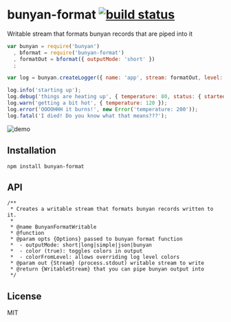 # bunyan-format [![build status](https://secure.travis-ci.org/thlorenz/bunyan-format.png)](http://travis-ci.org/thlorenz/bunyan-format)

Writable stream that formats bunyan records that are piped into it

```js
var bunyan = require('bunyan')
  , bformat = require('bunyan-format')  
  , formatOut = bformat({ outputMode: 'short' })
  ;

var log = bunyan.createLogger({ name: 'app', stream: formatOut, level: 'debug' } );

log.info('starting up');
log.debug('things are heating up', { temperature: 80, status: { started: 'yes', overheated: 'no' } });
log.warn('getting a bit hot', { temperature: 120 });
log.error('OOOOHHH it burns!', new Error('temperature: 200'));
log.fatal('I died! Do you know what that means???');
```

![demo](https://github.com/thlorenz/bunyan-format/raw/master/assets/bunyan-format-demo.gif)

## Installation

    npm install bunyan-format

## API

```
/**
 * Creates a writable stream that formats bunyan records written to it.
 * 
 * @name BunyanFormatWritable
 * @function
 * @param opts {Options} passed to bunyan format function
 *  - outputMode: short|long|simple|json|bunyan
 *  - color (true): toggles colors in output
 *  - colorFromLevel: allows overriding log level colors
 * @param out {Stream} (process.stdout) writable stream to write 
 * @return {WritableStream} that you can pipe bunyan output into
 */
```

## License

MIT

